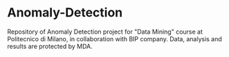 # Anomaly-Detection
Repository of Anomaly Detection project for "Data Mining" course at Politecnico di Milano, in collaboration with BIP company.
Data, analysis and results are protected by MDA. 
